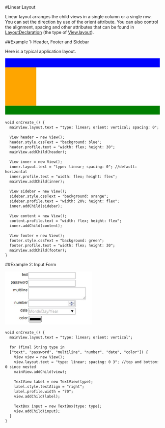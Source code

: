 #Linear Layout

Linear layout arranges the child views in a single column or a single row. You can set the direction by use of the orient attribute. You can also control the alignment, spacing and other attributes that can be found in [LayoutDeclaration](api:view) (the type of [View.layout](api:view)).

##Example 1: Header, Footer and Sidebar

Here is a typical application layout.

![Border Layout](borderlayout.jpg?raw=true)

    void onCreate_() {
      mainView.layout.text = "type: linear; orient: vertical; spacing: 0";

      View header = new View();
      header.style.cssText = "background: blue";
      header.profile.text = "width: flex; height: 30";
      mainView.addChild(header);

      View inner = new View();
      inner.layout.text = "type: linear; spacing: 0"; //default: horizontal
      inner.profile.text = "width: flex; height: flex";
      mainView.addChild(inner);

      View sidebar = new View();
      sidebar.style.cssText = "background: orange";
      sidebar.profile.text = "width: 20%; height: flex";
      inner.addChild(sidebar);

      View content = new View();
      content.profile.text = "width: flex; height: flex";
      inner.addChild(content);

      View footer = new View();
      footer.style.cssText = "background: green";
      footer.profile.text = "width: flex; height: 30";
      mainView.addChild(footer);
    }

##Example 2: Input Form

![Input Form](inputform.jpg?raw=true)

    void onCreate_() {
      mainView.layout.text = "type: linear; orient: vertical";

      for (final String type in
      ["text", "password", "multiline", "number", "date", "color"]) {
        View view = new View();
        view.layout.text = "type: linear; spacing: 0 3"; //top and bottom: 0 since nested
        mainView.addChild(view);

        TextView label = new TextView(type);
        label.style.textAlign = "right";
        label.profile.width = "70";
        view.addChild(label);

        TextBox input = new TextBox(type: type);
        view.addChild(input);
      }
    }

